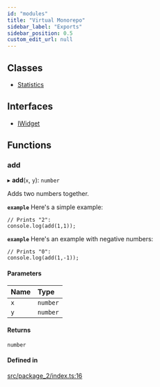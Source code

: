 ```yaml
---
id: "modules"
title: "Virtual Monorepo"
sidebar_label: "Exports"
sidebar_position: 0.5
custom_edit_url: null
---
```


## Classes

- [Statistics](classes/Statistics.md)

## Interfaces

- [IWidget](interfaces/IWidget.md)

## Functions

### add

▸ **add**(`x`, `y`): `number`

Adds two numbers together.

**`example`**
Here's a simple example:
```
// Prints "2":
console.log(add(1,1));
```

**`example`**
Here's an example with negative numbers:
```
// Prints "0":
console.log(add(1,-1));
```

#### Parameters

| Name | Type |
| :------ | :------ |
| `x` | `number` |
| `y` | `number` |

#### Returns

`number`

#### Defined in

[src/package_2/index.ts:16](https://github.com/avodaq-dev/docasaurus-test/blob/7a1cf26/monorepo/src/package_2/index.ts#L16)
